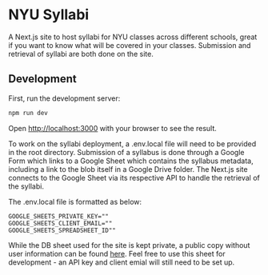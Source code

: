 # NYU Syllabi

A Next.js site to host syllabi for NYU classes across different schools, great if you want to know what will be covered in your classes. Submission and retrieval of syllabi are both done on the site. 

## Development

First, run the development server:

```bash
npm run dev
```

Open [http://localhost:3000](http://localhost:3000) with your browser to see the result.

To work on the syllabi deployment, a .env.local file will need to be provided in the root directory. Submission of a syllabus is done through a Google Form which links to a Google Sheet which contains the syllabus metadata, including a link to the blob itself in a Google Drive folder. The Next.js site connects to the Google Sheet via its respective API to handle the retrieval of the syllabi. 

The .env.local file is formatted as below:
```
GOOGLE_SHEETS_PRIVATE_KEY=""
GOOGLE_SHEETS_CLIENT_EMAIL=""
GOOGLE_SHEETS_SPREADSHEET_ID""
```

While the DB sheet used for the site is kept private, a public copy without user information can be found [here](https://docs.google.com/spreadsheets/d/1Im-Kggw4PshixN0X59UXEuug8W83srsuWZGCYn3F-ak/edit?usp=sharing). Feel free to use this sheet for development - an API key and client emial will still need to be set up.
